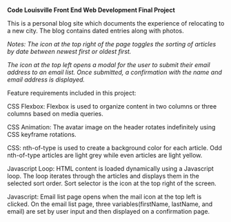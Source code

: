 **Code Louisville Front End Web Development Final Project**

This is a personal blog site which documents the experience of relocating to a new city. The blog contains dated entries along with photos.

*Notes:*
*The icon at the top right of the page toggles the sorting of articles by date between newest first or oldest first.*

*The icon at the top left opens a modal for the user to submit their email address to an email list. Once submitted, a confirmation with the name and email address is displayed.*


Feature requirements included in this project:

CSS Flexbox: Flexbox is used to organize content in two columns or three columns based on media queries.

CSS Animation: The avatar image on the header rotates indefinitely using CSS keyframe rotations.

CSS: nth-of-type is used to create a background color for each article. Odd nth-of-type articles are light grey while even articles are light yellow.
 
Javascript Loop: HTML content is loaded dynamically using a Javascript loop. The loop iterates through the articles and displays them in the selected sort order. Sort selector is the icon at the top right of the screen.

Javascript: Email list page opens when the mail icon at the top left is clicked. On the email list page, three variables(firstName, lastName, and email) are set by user input and then displayed on a confirmation page.